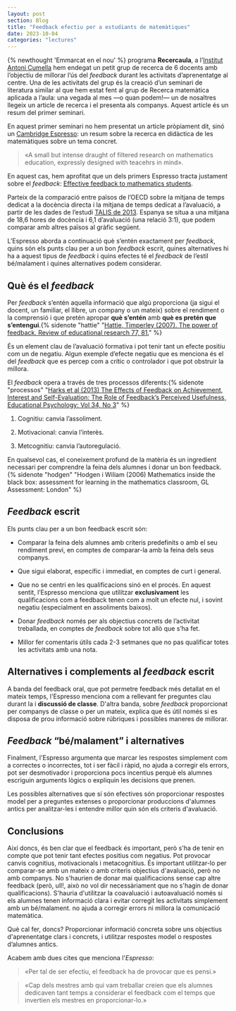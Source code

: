 ```yaml
---
layout: post
section: Blog
title: "Feedback efectiu per a estudiants de matemàtiques"
date: 2023-10-04
categories: "lectures"
---
```


{% newthought 'Emmarcat en el nou' %} programa **Recercaula**, a l’[Institut Antoni Cumella](https://agora.xtec.cat/iesacumella/projecte-educatiu/pla-de-formacio-dels-professionals-del-centre/) hem endegat un petit grup de recerca de 6 docents amb l’objectiu de millorar l’ús del *feedback* durant les activitats d’aprenentatge al centre. Una de les activitats del grup és la creació d’un seminari de literatura similar al que hem estat fent al grup de Recerca matemàtica aplicada a l’aula: una vegada al mes —o quan podem!— un de nosaltres llegeix un article de recerca i el presenta als companys. Aquest article és un resum del primer seminari.

En aquest primer seminari no hem presentat un article pròpiament dit, sinó un [Cambridge Espresso](https://www.cambridgemaths.org/for-teachers-and-practitioners/espresso/): un resum sobre la recerca en didàctica de les matemàtiques sobre un tema concret.

>   «A small but intense draught of filtered research on mathematics education, expressly designed with teacehrs in mind».

En aquest cas, hem aprofitat que un dels primers Espresso tracta justament sobre el *feedback*: [Effective feedback to mathematics students](https://www.cambridgemaths.org/for-teachers-and-practitioners/espresso/view/effective-feedback-to-mathematics-students/).

Parteix de la comparació entre països de l’OECD sobre la mitjana de temps dedicat a la docència directa i la mitjana de temps dedicat a l’avaluació, a partir de les dades de l’estudi [TALIS de 2013](https://web-archive.oecd.org/2015-09-14/307219-talis-excel-figures-and-tables.htm). Espanya se situa a una mitjana de 18,6 hores de docència i 6,1 d’avaluació (una relació 3:1), que podem comparar amb altres països al gràfic següent.

L’Espresso aborda a continuació què s’entén exactament per *feedback*, quins són els punts clau per a un bon *feedback* escrit, quines alternatives hi ha a aquest tipus de *feedback* i quins efectes té el *feedback* de l’estil bé/malament i quines alternatives podem considerar.

## Què és el *feedback*

Per *feedback* s’entén aquella informació que algú proporciona (ja sigui el docent, un familiar, el llibre, un company o un mateix) sobre el rendiment o la comprensió i que pretén apropar **què s’entén** amb **què es pretén que s’entengui**.{% sidenote "hattie" "[Hattie, Timperley (2007). The power of feedback. Review of educational research 77, 81.](https://journals.sagepub.com/doi/abs/10.3102/003465430298487)" %}

És un element clau de l’avaluació formativa i pot tenir tant un efecte positiu com un de negatiu. Algun exemple d’efecte negatiu que es menciona és el del *feedback* que es percep com a crític o controlador i que pot obstruir la millora.

El *feedback* opera a través de tres processos diferents:{% sidenote
"processos" "[Harks et al (2013) The Effects of Feedback on Achievement, Interest and Self-Evaluation: ](https://www.tandfonline.com/doi/full/10.1080/01443410.2013.785384)[The Role of Feedback’s Perceived Usefulness, Educational Psychology: Vol 34, No 3](https://www.tandfonline.com/doi/full/10.1080/01443410.2013.785384)" %}

1.  Cognitiu: canvia l’assoliment.

2.  Motivacional: canvia l’interès.

3.  Metcognitiu: canvia l’autoregulació.


En qualsevol cas, el coneixement profund de la matèria és un ingredient necessari per comprendre la feina dels alumnes i donar un bon feedback.{% sidenote "hodgen" "Hodgen i Wiliam (2006) Mathematics inside the black box: assessment for learning in the mathematics classroom, GL Assessment: London" %}

## *Feedback* escrit

Els punts clau per a un bon feedback escrit són:

-   Comparar la feina dels alumnes amb criteris predefinits o amb el seu rendiment previ, en comptes de comparar-la amb la feina dels seus companys.

-   Que sigui elaborat, específic i immediat, en comptes de curt i general.

-   Que no se centri en les qualificacions sinó en el procés. En aquest sentit, l’Espresso menciona que utilitzar **exclusivament** les qualificacions com a feedback tenen com a molt un efecte nul, i sovint negatiu (especialment en assoliments baixos). 

-   Donar *feedback* només per als objectius concrets de l’activitat treballada, en comptes de *feedback* sobre tot allò que s’ha fet.

-   Millor fer comentaris útils cada 2-3 setmanes que no pas qualificar totes les activitats amb una nota.

## Alternatives i complements al *feedback* escrit

A banda del feedback oral, que pot permetre feedback més detallat en el mateix
temps, l'Espresso menciona com a rellevant fer preguntes clau durant la i
**discussió de classe**. D'altra banda, sobre _feedback_ proporcionat per
companys de classe o per un mateix, explica que és útil només si es disposa de
prou informació sobre rúbriques i possibles maneres de millorar.

## _Feedback_ “bé/malament” i alternatives

Finalment, l'Espresso argumenta que marcar les respostes simplement com a
correctes o incorrectes, tot i ser fàcil i ràpid, no ajuda a corregir els
errors, pot ser desmotivador i proporciona pocs incentius perquè els alumnes
escriguin arguments lògics o expliquin les decisions que prenen.

Les possibles alternatives que sí són efectives són proporcionar respostes
model per a preguntes extenses o proporcionar produccions d'alumnes antics per
analitzar-les i entendre millor quin són els criteris d'avaluació.

## Conclusions

Així doncs, és ben clar que el feedback és important, però s'ha de tenir en
compte que pot tenir tant efectes positius com negatius. Pot provocar canvis
cognitius, motivacionals i metacognitius. És important utilitzar-lo per
comparar-se amb un mateix o amb criteris objectius d'avaluació, però no amb
companys. No s'haurien de donar mai qualificacions sense cap altre feedback
(però, ull!, això no vol dir necessàriament que no s'hagin de donar
qualificacions). S'hauria d'utilitzar la coavaluació i autoavaluació només si
els alumnes tenen informació clara i evitar corregit les activitats simplement
amb un bé/malament. no ajuda a corregir errors ni millora la comunicació matemàtica.

Què cal fer, doncs? Proporcionar informació concreta sobre uns objectius
d'aprenentatge clars i concrets, i utilitzar respostes model o respostes
d’alumnes antics.

Acabem amb dues cites que menciona l'_Espresso_:

> «Per tal de ser efectiu, el feedback ha de provocar que es pensi.»

> «Cap dels mestres amb qui vam treballar creien que els alumnes dedicaven tant temps a considerar el feedback com el temps que invertien els mestres en proporcionar-lo.»

